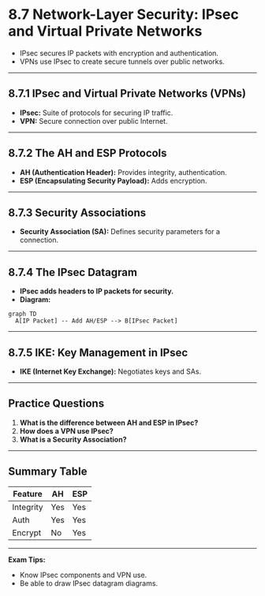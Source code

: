 # 8.7 Network-Layer Security: IPsec and Virtual Private Networks

- IPsec secures IP packets with encryption and authentication.
- VPNs use IPsec to create secure tunnels over public networks.

---

## 8.7.1 IPsec and Virtual Private Networks (VPNs)
- **IPsec:** Suite of protocols for securing IP traffic.
- **VPN:** Secure connection over public Internet.

---

## 8.7.2 The AH and ESP Protocols
- **AH (Authentication Header):** Provides integrity, authentication.
- **ESP (Encapsulating Security Payload):** Adds encryption.

---

## 8.7.3 Security Associations
- **Security Association (SA):** Defines security parameters for a connection.

---

## 8.7.4 The IPsec Datagram
- **IPsec adds headers to IP packets for security.**
- **Diagram:**
```mermaid
graph TD
  A[IP Packet] -- Add AH/ESP --> B[IPsec Packet]
```

---

## 8.7.5 IKE: Key Management in IPsec
- **IKE (Internet Key Exchange):** Negotiates keys and SAs.

---

## Practice Questions
1. **What is the difference between AH and ESP in IPsec?**
2. **How does a VPN use IPsec?**
3. **What is a Security Association?**

---

## Summary Table
| Feature   | AH      | ESP     |
|-----------|---------|---------|
| Integrity | Yes     | Yes     |
| Auth      | Yes     | Yes     |
| Encrypt   | No      | Yes     |

---

**Exam Tips:**
- Know IPsec components and VPN use.
- Be able to draw IPsec datagram diagrams. 